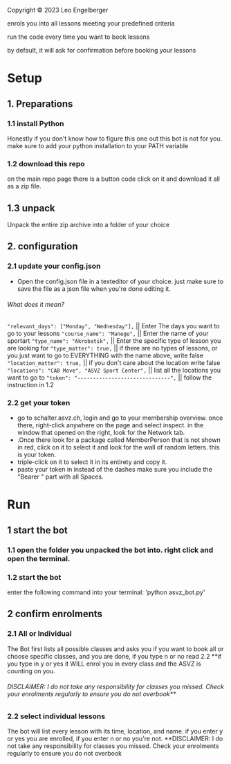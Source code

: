 Copyright © 2023 Leo Engelberger

enrols you into all lessons meeting your predefined criteria

run the code every time you want to book lessons

by default, it will ask for confirmation before booking your lessons


# Setup

## 1. Preparations

### 1.1 install Python
Honestly if you don't know how to figure this one out this bot is not for you.
make sure to add your python installation to your PATH variable

### 1.2 download this repo
on the main repo page there is a button code click on it and download it all as a zip file.

## 1.3 unpack
Unpack the entire zip archive into a folder of your choice

## 2. configuration

### 2.1 update your config.json
- Open the config.json file in a texteditor of your choice. just make sure to save the file as a json file when you're done editing it.
###### What does it mean?

`"relevant_days": ["Monday", "Wednesday"],` || Enter The days you want to go to your lessons
`"course_name": "Manege",`  || Enter the name of your sportart
`"type_name": "Akrobatik",`  || Enter the specific type of lesson you are looking for
`"type_matter": true,` || if there are no types of lessons, or you just want to go to EVERYTHING with the name above, write false  
`"location_matter": true,`  || if you don't care about the location write false
`"locations": "CAB Move", "ASVZ Sport Center",`  || list all the locations you want to go to
`"token": "------------------------------",`  || follow the instruction in 1.2

### 2.2 get your token
- go to schalter.asvz.ch, login and go to your membership overview. once there, right-click anywhere on the page and select inspect. in the window that opened on the right, look for the Network tab. 
- .Once there look for a package called MemberPerson that is not shown in red, click on it to select it and look for the wall of random letters. this is your token. 
- triple-click on it to select it in its entirety and copy it. 
- paste your token in instead of the dashes make sure you include the "Bearer " part with all Spaces.


# Run
## 1 start the bot


### 1.1 open the folder you unpacked the bot into. right click and open the terminal.

### 1.2 start the bot
enter the following command into your terminal: 
'python asvz_bot.py'

## 2 confirm enrolments

### 2.1 All or Individual
The Bot first lists all possible classes and asks you if you want to book all or choose specific classes, and you are done, if you type n or no read 2.2
**if you type in y or yes it WILL enrol you in every class and the ASVZ is counting on you. 
###### DISCLAIMER: I do not take any responsibility for classes you missed. Check your enrolments regularly to ensure you do not overbook**

### 2.2 select individual lessons
The bot will list every lesson with its time, location, and name. if you enter y or yes you are enrolled, if you enter n or no you're not.
**DISCLAIMER: I do not take any responsibility for classes you missed. Check your enrolments regularly to ensure you do not overbook

